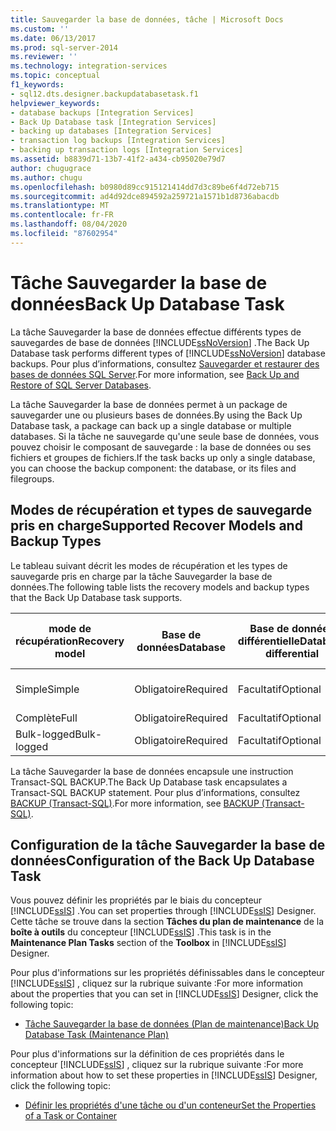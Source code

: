 ```yaml
---
title: Sauvegarder la base de données, tâche | Microsoft Docs
ms.custom: ''
ms.date: 06/13/2017
ms.prod: sql-server-2014
ms.reviewer: ''
ms.technology: integration-services
ms.topic: conceptual
f1_keywords:
- sql12.dts.designer.backupdatabasetask.f1
helpviewer_keywords:
- database backups [Integration Services]
- Back Up Database task [Integration Services]
- backing up databases [Integration Services]
- transaction log backups [Integration Services]
- backing up transaction logs [Integration Services]
ms.assetid: b8839d71-13b7-41f2-a434-cb95020e79d7
author: chugugrace
ms.author: chugu
ms.openlocfilehash: b0980d89cc915121414dd7d3c89be6f4d72eb715
ms.sourcegitcommit: ad4d92dce894592a259721a1571b1d8736abacdb
ms.translationtype: MT
ms.contentlocale: fr-FR
ms.lasthandoff: 08/04/2020
ms.locfileid: "87602954"
---
```

# <a name="back-up-database-task"></a><span data-ttu-id="e2058-102">Tâche Sauvegarder la base de données</span><span class="sxs-lookup"><span data-stu-id="e2058-102">Back Up Database Task</span></span>
  <span data-ttu-id="e2058-103">La tâche Sauvegarder la base de données effectue différents types de sauvegardes de base de données [!INCLUDE[ssNoVersion](../../includes/ssnoversion-md.md)] .</span><span class="sxs-lookup"><span data-stu-id="e2058-103">The Back Up Database task performs different types of [!INCLUDE[ssNoVersion](../../includes/ssnoversion-md.md)] database backups.</span></span> <span data-ttu-id="e2058-104">Pour plus d’informations, consultez [Sauvegarder et restaurer des bases de données SQL Server](../../relational-databases/backup-restore/back-up-and-restore-of-sql-server-databases.md).</span><span class="sxs-lookup"><span data-stu-id="e2058-104">For more information, see [Back Up and Restore of SQL Server Databases](../../relational-databases/backup-restore/back-up-and-restore-of-sql-server-databases.md).</span></span>  
  
 <span data-ttu-id="e2058-105">La tâche Sauvegarder la base de données permet à un package de sauvegarder une ou plusieurs bases de données.</span><span class="sxs-lookup"><span data-stu-id="e2058-105">By using the Back Up Database task, a package can back up a single database or multiple databases.</span></span> <span data-ttu-id="e2058-106">Si la tâche ne sauvegarde qu'une seule base de données, vous pouvez choisir le composant de sauvegarde : la base de données ou ses fichiers et groupes de fichiers.</span><span class="sxs-lookup"><span data-stu-id="e2058-106">If the task backs up only a single database, you can choose the backup component: the database, or its files and filegroups.</span></span>  
  
## <a name="supported-recover-models-and-backup-types"></a><span data-ttu-id="e2058-107">Modes de récupération et types de sauvegarde pris en charge</span><span class="sxs-lookup"><span data-stu-id="e2058-107">Supported Recover Models and Backup Types</span></span>  
 <span data-ttu-id="e2058-108">Le tableau suivant décrit les modes de récupération et les types de sauvegarde pris en charge par la tâche Sauvegarder la base de données.</span><span class="sxs-lookup"><span data-stu-id="e2058-108">The following table lists the recovery models and backup types that the Back Up Database task supports.</span></span>  
  
|<span data-ttu-id="e2058-109">mode de récupération</span><span class="sxs-lookup"><span data-stu-id="e2058-109">Recovery model</span></span>|<span data-ttu-id="e2058-110">Base de données</span><span class="sxs-lookup"><span data-stu-id="e2058-110">Database</span></span>|<span data-ttu-id="e2058-111">Base de données différentielle</span><span class="sxs-lookup"><span data-stu-id="e2058-111">Database differential</span></span>|<span data-ttu-id="e2058-112">Journal des transactions</span><span class="sxs-lookup"><span data-stu-id="e2058-112">Transaction log</span></span>|<span data-ttu-id="e2058-113">Fichier ou différentielle de fichiers</span><span class="sxs-lookup"><span data-stu-id="e2058-113">File or file differential</span></span>|  
|--------------------|--------------|---------------------------|---------------------|-------------------------------|  
|<span data-ttu-id="e2058-114">Simple</span><span class="sxs-lookup"><span data-stu-id="e2058-114">Simple</span></span>|<span data-ttu-id="e2058-115">Obligatoire</span><span class="sxs-lookup"><span data-stu-id="e2058-115">Required</span></span>|<span data-ttu-id="e2058-116">Facultatif</span><span class="sxs-lookup"><span data-stu-id="e2058-116">Optional</span></span>|<span data-ttu-id="e2058-117">Non pris en charge</span><span class="sxs-lookup"><span data-stu-id="e2058-117">Not supported</span></span>|<span data-ttu-id="e2058-118">Non pris en charge</span><span class="sxs-lookup"><span data-stu-id="e2058-118">Not supported</span></span>|  
|<span data-ttu-id="e2058-119">Complète</span><span class="sxs-lookup"><span data-stu-id="e2058-119">Full</span></span>|<span data-ttu-id="e2058-120">Obligatoire</span><span class="sxs-lookup"><span data-stu-id="e2058-120">Required</span></span>|<span data-ttu-id="e2058-121">Facultatif</span><span class="sxs-lookup"><span data-stu-id="e2058-121">Optional</span></span>|<span data-ttu-id="e2058-122">Obligatoire</span><span class="sxs-lookup"><span data-stu-id="e2058-122">Required</span></span>|<span data-ttu-id="e2058-123">Facultatif</span><span class="sxs-lookup"><span data-stu-id="e2058-123">Optional</span></span>|  
|<span data-ttu-id="e2058-124">Bulk-logged</span><span class="sxs-lookup"><span data-stu-id="e2058-124">Bulk-logged</span></span>|<span data-ttu-id="e2058-125">Obligatoire</span><span class="sxs-lookup"><span data-stu-id="e2058-125">Required</span></span>|<span data-ttu-id="e2058-126">Facultatif</span><span class="sxs-lookup"><span data-stu-id="e2058-126">Optional</span></span>|<span data-ttu-id="e2058-127">Obligatoire</span><span class="sxs-lookup"><span data-stu-id="e2058-127">Required</span></span>|<span data-ttu-id="e2058-128">Facultatif</span><span class="sxs-lookup"><span data-stu-id="e2058-128">Optional</span></span>|  
  
 <span data-ttu-id="e2058-129">La tâche Sauvegarder la base de données encapsule une instruction Transact-SQL BACKUP.</span><span class="sxs-lookup"><span data-stu-id="e2058-129">The Back Up Database task encapsulates a Transact-SQL BACKUP statement.</span></span> <span data-ttu-id="e2058-130">Pour plus d’informations, consultez [BACKUP &#40;Transact-SQL&#41;](/sql/t-sql/statements/backup-transact-sql).</span><span class="sxs-lookup"><span data-stu-id="e2058-130">For more information, see [BACKUP &#40;Transact-SQL&#41;](/sql/t-sql/statements/backup-transact-sql).</span></span>  
  
## <a name="configuration-of-the-back-up-database-task"></a><span data-ttu-id="e2058-131">Configuration de la tâche Sauvegarder la base de données</span><span class="sxs-lookup"><span data-stu-id="e2058-131">Configuration of the Back Up Database Task</span></span>  
 <span data-ttu-id="e2058-132">Vous pouvez définir les propriétés par le biais du concepteur [!INCLUDE[ssIS](../../../includes/ssis-md.md)] .</span><span class="sxs-lookup"><span data-stu-id="e2058-132">You can set properties through [!INCLUDE[ssIS](../../../includes/ssis-md.md)] Designer.</span></span> <span data-ttu-id="e2058-133">Cette tâche se trouve dans la section **Tâches du plan de maintenance** de la **boîte à outils** du concepteur [!INCLUDE[ssIS](../../../includes/ssis-md.md)] .</span><span class="sxs-lookup"><span data-stu-id="e2058-133">This task is in the **Maintenance Plan Tasks** section of the **Toolbox** in [!INCLUDE[ssIS](../../../includes/ssis-md.md)] Designer.</span></span>  
  
 <span data-ttu-id="e2058-134">Pour plus d'informations sur les propriétés définissables dans le concepteur [!INCLUDE[ssIS](../../../includes/ssis-md.md)] , cliquez sur la rubrique suivante :</span><span class="sxs-lookup"><span data-stu-id="e2058-134">For more information about the properties that you can set in [!INCLUDE[ssIS](../../../includes/ssis-md.md)] Designer, click the following topic:</span></span>  
  
-   [<span data-ttu-id="e2058-135">Tâche Sauvegarder la base de données &#40;Plan de maintenance&#41;</span><span class="sxs-lookup"><span data-stu-id="e2058-135">Back Up Database Task &#40;Maintenance Plan&#41;</span></span>](../../relational-databases/maintenance-plans/options-in-the-back-up-database-task-for-maintenance-plan.md)  
  
 <span data-ttu-id="e2058-136">Pour plus d'informations sur la définition de ces propriétés dans le concepteur [!INCLUDE[ssIS](../../../includes/ssis-md.md)] , cliquez sur la rubrique suivante :</span><span class="sxs-lookup"><span data-stu-id="e2058-136">For more information about how to set these properties in [!INCLUDE[ssIS](../../../includes/ssis-md.md)] Designer, click the following topic:</span></span>  
  
-   [<span data-ttu-id="e2058-137">Définir les propriétés d'une tâche ou d'un conteneur</span><span class="sxs-lookup"><span data-stu-id="e2058-137">Set the Properties of a Task or Container</span></span>](../set-the-properties-of-a-task-or-container.md)  
  
  
